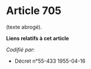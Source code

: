 # Article 705

(texte abrogé).

**Liens relatifs à cet article**

_Codifié par_:

  - Décret n°55-433 1955-04-16
